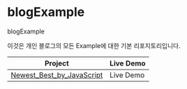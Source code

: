 # blogExample
blogExample

이것은 개인 블로그의 모든 Example에 대한 기본 리포지토리입니다.

|Project|Live Demo|
|---|---|
|[Newest_Best_by_JavaScript](https://github.com/younhoso/younhoso/tree/main/blogExample/Newest_Best_by_JavaScript)|Live Demo|